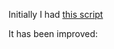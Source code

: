 Initially I had [this script](https://github.com/JAlcocerT/Linux/blob/main/Z_Linux_Installations_101/Selfhosting_101.sh)

It has been improved:

```sh

```